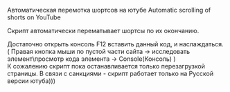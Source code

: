 Автоматическая перемотка шортсов на ютубе
Automatic scrolling of shorts on YouTube


Скрипт автоматически перематывает шортсы по их окончанию.

Достаточно открыть консоль F12 вставить данный код, и наслаждаться. ( Правая кнопка мыши по пустой части сайта -> исследовать элемент\просмотр кода элемента -> Console(Консоль) )  
К сожалению скрипт пока останавливается только перезагрузкой страницы. 
В связи с санкциями - скрипт работает только на Русской версии ютуба)))

